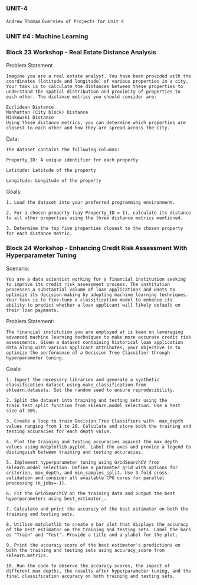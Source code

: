 ###    UNIT-4

`Andrew Thomas`
`Overview of Projects for Unit 4`

###    UNIT #4 : Machine Learning

###    Block 23 Workshop - Real Estate Distance Analysis

Problem Statement  

    Imagine you are a real estate analyst. You have been provided with the coordinates (latitude and longitude) of various properties in a city. Your task is to calculate the distances between these properties to understand the spatial distribution and proximity of properties to each other. The distance metrics you should consider are: 
    
    Euclidean Distance 
    Manhattan (City block) Distance
    Minkowski Distance 
    Using these distance metrics, you can determine which properties are closest to each other and how they are spread across the city. 

Data:  

    The dataset contains the following columns: 
    
    Property_ID: A unique identifier for each property 
    
    Latitude: Latitude of the property 
    
    Longitude: Longitude of the property 

Goals: 

    1. Load the dataset into your preferred programming environment.
    
    2. For a chosen property (say Property_ID = 1), calculate its distance to all other properties using the three distance metrics mentioned.
    
    3. Determine the top five properties closest to the chosen property for each distance metric.

###    Block 24 Workshop - Enhancing Credit Risk Assessment With Hyperparameter Tuning

Scenario:

    You are a data scientist working for a financial institution seeking to improve its credit risk assessment process. The institution processes a substantial volume of loan applications and wants to optimize its decision-making by adopting machine learning techniques. Your task is to fine-tune a classification model to enhance its ability to predict whether a loan applicant will likely default on their loan payments. 
    
Problem Statement:
    
    The financial institution you are employed at is keen on leveraging advanced machine learning techniques to make more accurate credit risk assessments. Given a dataset containing historical loan application data along with various applicant attributes, your objective is to optimize the performance of a Decision Tree Classifier through hyperparameter tuning. 

Goals: 

    1. Import the necessary libraries and generate a synthetic classification dataset using make_classification from sklearn.datasets. Set the random seed to ensure reproducibility. 
    
    2. Split the dataset into training and testing sets using the train_test_split function from sklearn.model_selection. Use a test size of 30%.
    
    3. Create a loop to train Decision Tree Classifiers with  max_depth values ranging from 1 to 20. Calculate and store both the training and testing accuracies for each depth value.
    
    4. Plot the training and testing accuracies against the max_depth values using matplotlib.pyplot. Label the axes and provide a legend to distinguish between training and testing accuracies. 
    
    5. Implement hyperparameter tuning using GridSearchCV from sklearn.model_selection. Define a parameter grid with options for criterion, max_depth, and min_samples_split. Use 3-fold cross-validation and consider all available CPU cores for parallel processing (n_jobs=-1).
    
    6. Fit the GridSearchCV on the training data and output the best hyperparameters using best_estimator_. 
    
    7. Calculate and print the accuracy of the best estimator on both the training and testing sets. 
    
    8. Utilize matplotlib to create a bar plot that displays the accuracy of the best estimator on the training and testing sets. Label the bars as "Train" and "Test". Provide a title and a ylabel for the plot. 
    
    9. Print the accuracy score of the best estimator's predictions on both the training and testing sets using accuracy_score from sklearn.metrics. 
    
    10. Run the code to observe the accuracy scores, the impact of different max depths, the results after hyperparameter tuning, and the final classification accuracy on both training and testing sets. 
   
    
   
   
    
    
    
    
